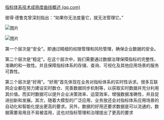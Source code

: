 [指标体系技术成熟度曲线概述 (qq.com)](https://mp.weixin.qq.com/s/0lDY_PTlkvsyVEEPekoooA)

 彼得·德鲁克曾深刻指出：“如果你无法度量它，就无法管理它。”

![图片](https://mmbiz.qpic.cn/mmbiz_png/zHbzQPKIBPhTMuUibdBjS1OuIIhmo5ibP92oyFWSXHjslJhI0bDlPpO6YS14xBq15tMvh1T1iaWBJrAEFibUIdds0w/640?wx_fmt=png&from=appmsg&tp=webp&wxfrom=5&wx_lazy=1&wx_co=1)



![图片](https://mmbiz.qpic.cn/mmbiz_png/zHbzQPKIBPhTMuUibdBjS1OuIIhmo5ibP9GIJ953MzqZ9WOxzKXjIibERibv88vgqvRbuvtRKZsdiaiaf6FL40ScZJPQ/640?wx_fmt=png&from=appmsg&tp=webp&wxfrom=5&wx_lazy=1&wx_co=1)

第一个层次是“安全”。即通过精细的权限管理和风险管理，确保企业数据的安全。

第二个层次是“稳定”。在这个层次中，我们需要通过数据治理保障指标的完整性、准确的和一致性。并且保障指标体系的存储、查询、可视化及其他应用场景的服务可靠性。

第三个层次是“好用”。“好用”首先体现在业务对指标体系的实时性诉求。很多互联网企业都在努力建设实时数仓、完善数据同步机制等，以获取实时数据并充分利用其价值。而实时数据可以提升企业决策效率、运营效率，增强数据准确性，并且促进创新和发展。其次，随着大模型的广泛应用，业务放还会对指标体系应用场景的自动化和智能化提出更高的要求。另外，数据的好用还要求数据是可以流通的，数据需要易用且不易被滥用，这也对指标管理和治理提出了更高的要求